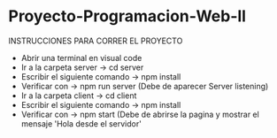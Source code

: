 # Proyecto-Programacion-Web-ll

INSTRUCCIONES PARA CORRER EL PROYECTO

- Abrir una terminal en visual code 
- Ir a la carpeta server -> cd server
- Escribir el siguiente comando -> npm install
- Verificar con -> npm run server (Debe de aparecer Server listening)
- Ir a la carpeta client -> cd client
- Escribir el siguiente comando -> npm install
- Verificar con -> npm start (Debe de abrirse la pagina y mostrar el mensaje 'Hola desde el servidor'

